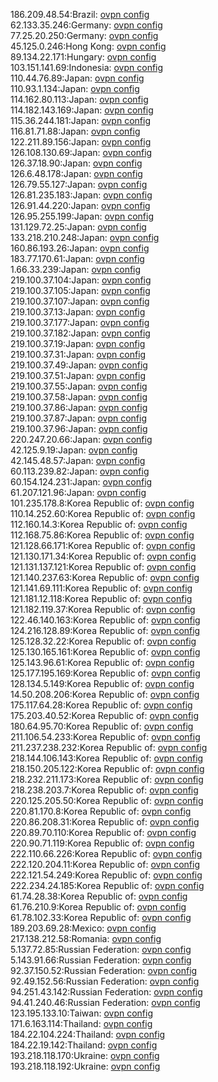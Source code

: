 186.209.48.54:Brazil: [ovpn config](vpn/186_209_48_54.ovpn)  
62.133.35.246:Germany: [ovpn config](vpn/62_133_35_246.ovpn)  
77.25.20.250:Germany: [ovpn config](vpn/77_25_20_250.ovpn)  
45.125.0.246:Hong Kong: [ovpn config](vpn/45_125_0_246.ovpn)  
89.134.22.171:Hungary: [ovpn config](vpn/89_134_22_171.ovpn)  
103.151.141.69:Indonesia: [ovpn config](vpn/103_151_141_69.ovpn)  
110.44.76.89:Japan: [ovpn config](vpn/110_44_76_89.ovpn)  
110.93.1.134:Japan: [ovpn config](vpn/110_93_1_134.ovpn)  
114.162.80.113:Japan: [ovpn config](vpn/114_162_80_113.ovpn)  
114.182.143.169:Japan: [ovpn config](vpn/114_182_143_169.ovpn)  
115.36.244.181:Japan: [ovpn config](vpn/115_36_244_181.ovpn)  
116.81.71.88:Japan: [ovpn config](vpn/116_81_71_88.ovpn)  
122.211.89.156:Japan: [ovpn config](vpn/122_211_89_156.ovpn)  
126.108.130.69:Japan: [ovpn config](vpn/126_108_130_69.ovpn)  
126.37.18.90:Japan: [ovpn config](vpn/126_37_18_90.ovpn)  
126.6.48.178:Japan: [ovpn config](vpn/126_6_48_178.ovpn)  
126.79.55.127:Japan: [ovpn config](vpn/126_79_55_127.ovpn)  
126.81.235.183:Japan: [ovpn config](vpn/126_81_235_183.ovpn)  
126.91.44.220:Japan: [ovpn config](vpn/126_91_44_220.ovpn)  
126.95.255.199:Japan: [ovpn config](vpn/126_95_255_199.ovpn)  
131.129.72.25:Japan: [ovpn config](vpn/131_129_72_25.ovpn)  
133.218.210.248:Japan: [ovpn config](vpn/133_218_210_248.ovpn)  
160.86.193.26:Japan: [ovpn config](vpn/160_86_193_26.ovpn)  
183.77.170.61:Japan: [ovpn config](vpn/183_77_170_61.ovpn)  
1.66.33.239:Japan: [ovpn config](vpn/1_66_33_239.ovpn)  
219.100.37.104:Japan: [ovpn config](vpn/219_100_37_104.ovpn)  
219.100.37.105:Japan: [ovpn config](vpn/219_100_37_105.ovpn)  
219.100.37.107:Japan: [ovpn config](vpn/219_100_37_107.ovpn)  
219.100.37.13:Japan: [ovpn config](vpn/219_100_37_13.ovpn)  
219.100.37.177:Japan: [ovpn config](vpn/219_100_37_177.ovpn)  
219.100.37.182:Japan: [ovpn config](vpn/219_100_37_182.ovpn)  
219.100.37.19:Japan: [ovpn config](vpn/219_100_37_19.ovpn)  
219.100.37.31:Japan: [ovpn config](vpn/219_100_37_31.ovpn)  
219.100.37.49:Japan: [ovpn config](vpn/219_100_37_49.ovpn)  
219.100.37.51:Japan: [ovpn config](vpn/219_100_37_51.ovpn)  
219.100.37.55:Japan: [ovpn config](vpn/219_100_37_55.ovpn)  
219.100.37.58:Japan: [ovpn config](vpn/219_100_37_58.ovpn)  
219.100.37.86:Japan: [ovpn config](vpn/219_100_37_86.ovpn)  
219.100.37.87:Japan: [ovpn config](vpn/219_100_37_87.ovpn)  
219.100.37.96:Japan: [ovpn config](vpn/219_100_37_96.ovpn)  
220.247.20.66:Japan: [ovpn config](vpn/220_247_20_66.ovpn)  
42.125.9.19:Japan: [ovpn config](vpn/42_125_9_19.ovpn)  
42.145.48.57:Japan: [ovpn config](vpn/42_145_48_57.ovpn)  
60.113.239.82:Japan: [ovpn config](vpn/60_113_239_82.ovpn)  
60.154.124.231:Japan: [ovpn config](vpn/60_154_124_231.ovpn)  
61.207.121.96:Japan: [ovpn config](vpn/61_207_121_96.ovpn)  
101.235.178.8:Korea Republic of: [ovpn config](vpn/101_235_178_8.ovpn)  
110.14.252.60:Korea Republic of: [ovpn config](vpn/110_14_252_60.ovpn)  
112.160.14.3:Korea Republic of: [ovpn config](vpn/112_160_14_3.ovpn)  
112.168.75.86:Korea Republic of: [ovpn config](vpn/112_168_75_86.ovpn)  
121.128.66.171:Korea Republic of: [ovpn config](vpn/121_128_66_171.ovpn)  
121.130.171.34:Korea Republic of: [ovpn config](vpn/121_130_171_34.ovpn)  
121.131.137.121:Korea Republic of: [ovpn config](vpn/121_131_137_121.ovpn)  
121.140.237.63:Korea Republic of: [ovpn config](vpn/121_140_237_63.ovpn)  
121.141.69.111:Korea Republic of: [ovpn config](vpn/121_141_69_111.ovpn)  
121.181.12.118:Korea Republic of: [ovpn config](vpn/121_181_12_118.ovpn)  
121.182.119.37:Korea Republic of: [ovpn config](vpn/121_182_119_37.ovpn)  
122.46.140.163:Korea Republic of: [ovpn config](vpn/122_46_140_163.ovpn)  
124.216.128.89:Korea Republic of: [ovpn config](vpn/124_216_128_89.ovpn)  
125.128.32.22:Korea Republic of: [ovpn config](vpn/125_128_32_22.ovpn)  
125.130.165.161:Korea Republic of: [ovpn config](vpn/125_130_165_161.ovpn)  
125.143.96.61:Korea Republic of: [ovpn config](vpn/125_143_96_61.ovpn)  
125.177.195.169:Korea Republic of: [ovpn config](vpn/125_177_195_169.ovpn)  
128.134.5.149:Korea Republic of: [ovpn config](vpn/128_134_5_149.ovpn)  
14.50.208.206:Korea Republic of: [ovpn config](vpn/14_50_208_206.ovpn)  
175.117.64.28:Korea Republic of: [ovpn config](vpn/175_117_64_28.ovpn)  
175.203.40.52:Korea Republic of: [ovpn config](vpn/175_203_40_52.ovpn)  
180.64.95.70:Korea Republic of: [ovpn config](vpn/180_64_95_70.ovpn)  
211.106.54.233:Korea Republic of: [ovpn config](vpn/211_106_54_233.ovpn)  
211.237.238.232:Korea Republic of: [ovpn config](vpn/211_237_238_232.ovpn)  
218.144.106.143:Korea Republic of: [ovpn config](vpn/218_144_106_143.ovpn)  
218.150.205.122:Korea Republic of: [ovpn config](vpn/218_150_205_122.ovpn)  
218.232.211.173:Korea Republic of: [ovpn config](vpn/218_232_211_173.ovpn)  
218.238.203.7:Korea Republic of: [ovpn config](vpn/218_238_203_7.ovpn)  
220.125.205.50:Korea Republic of: [ovpn config](vpn/220_125_205_50.ovpn)  
220.81.170.8:Korea Republic of: [ovpn config](vpn/220_81_170_8.ovpn)  
220.86.208.31:Korea Republic of: [ovpn config](vpn/220_86_208_31.ovpn)  
220.89.70.110:Korea Republic of: [ovpn config](vpn/220_89_70_110.ovpn)  
220.90.71.119:Korea Republic of: [ovpn config](vpn/220_90_71_119.ovpn)  
222.110.66.226:Korea Republic of: [ovpn config](vpn/222_110_66_226.ovpn)  
222.120.204.11:Korea Republic of: [ovpn config](vpn/222_120_204_11.ovpn)  
222.121.54.249:Korea Republic of: [ovpn config](vpn/222_121_54_249.ovpn)  
222.234.24.185:Korea Republic of: [ovpn config](vpn/222_234_24_185.ovpn)  
61.74.28.38:Korea Republic of: [ovpn config](vpn/61_74_28_38.ovpn)  
61.76.210.9:Korea Republic of: [ovpn config](vpn/61_76_210_9.ovpn)  
61.78.102.33:Korea Republic of: [ovpn config](vpn/61_78_102_33.ovpn)  
189.203.69.28:Mexico: [ovpn config](vpn/189_203_69_28.ovpn)  
217.138.212.58:Romania: [ovpn config](vpn/217_138_212_58.ovpn)  
5.137.72.85:Russian Federation: [ovpn config](vpn/5_137_72_85.ovpn)  
5.143.91.66:Russian Federation: [ovpn config](vpn/5_143_91_66.ovpn)  
92.37.150.52:Russian Federation: [ovpn config](vpn/92_37_150_52.ovpn)  
92.49.152.56:Russian Federation: [ovpn config](vpn/92_49_152_56.ovpn)  
94.251.43.142:Russian Federation: [ovpn config](vpn/94_251_43_142.ovpn)  
94.41.240.46:Russian Federation: [ovpn config](vpn/94_41_240_46.ovpn)  
123.195.133.10:Taiwan: [ovpn config](vpn/123_195_133_10.ovpn)  
171.6.163.114:Thailand: [ovpn config](vpn/171_6_163_114.ovpn)  
184.22.104.224:Thailand: [ovpn config](vpn/184_22_104_224.ovpn)  
184.22.19.142:Thailand: [ovpn config](vpn/184_22_19_142.ovpn)  
193.218.118.170:Ukraine: [ovpn config](vpn/193_218_118_170.ovpn)  
193.218.118.192:Ukraine: [ovpn config](vpn/193_218_118_192.ovpn)  
